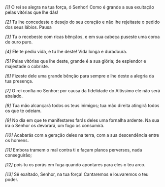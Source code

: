 *[1]* O rei se alegra na tua força, ó Senhor! Como é grande a sua exultação pelas vitórias que lhe dás!

*[2]* Tu lhe concedeste o desejo do seu coração e não lhe rejeitaste o pedido dos seus lábios. Pausa

*[3]* Tu o recebeste com ricas bênçãos, e em sua cabeça puseste uma coroa de ouro puro.

*[4]* Ele te pediu vida, e tu lhe deste! Vida longa e duradoura.

*[5]* Pelas vitórias que lhe deste, grande é a sua glória; de esplendor e majestade o cobriste.

*[6]* Fizeste dele uma grande bênção para sempre e lhe deste a alegria da tua presença.

*[7]* O rei confia no Senhor: por causa da fidelidade do Altíssimo ele não será abalado.

*[8]* Tua mão alcançará todos os teus inimigos; tua mão direita atingirá todos os que te odeiam.

*[9]* No dia em que te manifestares farás deles uma fornalha ardente. Na sua ira o Senhor os devorará, um fogo os consumirá.

*[10]* Acabarás com a geração deles na terra, com a sua descendência entre os homens.

*[11]* Embora tramem o mal contra ti e façam planos perversos, nada conseguirão;

*[12]* pois tu os porás em fuga quando apontares para eles o teu arco.

*[13]* Sê exaltado, Senhor, na tua força! Cantaremos e louvaremos o teu poder.

